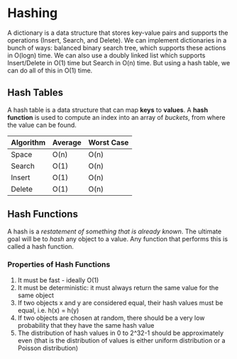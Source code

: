 # Hashing

A dictionary is a data structure that stores key-value pairs and supports the operations (Insert, Search, and Delete). We can implement
dictionaries in a bunch of ways: balanced binary search tree, which supports these actions in O(logn) time. We can also use a doubly
linked list which supports Insert/Delete in O(1) time but Search in O(n) time. But using a hash table, we can do all of this in O(1)
time.

## Hash Tables

A hash table is a data structure that can map **keys** to **values**. A **hash function** is used to compute an index into an array of
*buckets*, from where the value can be found.


Algorithm |  Average     | Worst Case
---- | ----- | ----
Space   |     O(n)          | O(n)
Search   |     O(1)          | O(n)
Insert   |     O(1)          | O(n)
Delete   |     O(1)          | O(n)

## Hash Functions

A hash is a *restatement of something that is already known*. The ultimate goal will be to *hash* any object to a value. Any function
that performs this is called a hash function.

### Properties of Hash Functions

1. It must be fast - ideally O(1)
2. It must be deterministic: it must always return the same value for the same object
3. If two objects x and y are considered equal, their hash values must be equal, i.e. h(x) = h(y)
4. If two objects are chosen at random, there should be a very low probability that they have the same hash value
5. The distribution of hash values in 0 to 2^32-1 should be approximately even (that is the distribution of values
is either uniform distribution or a Poisson distribution)


